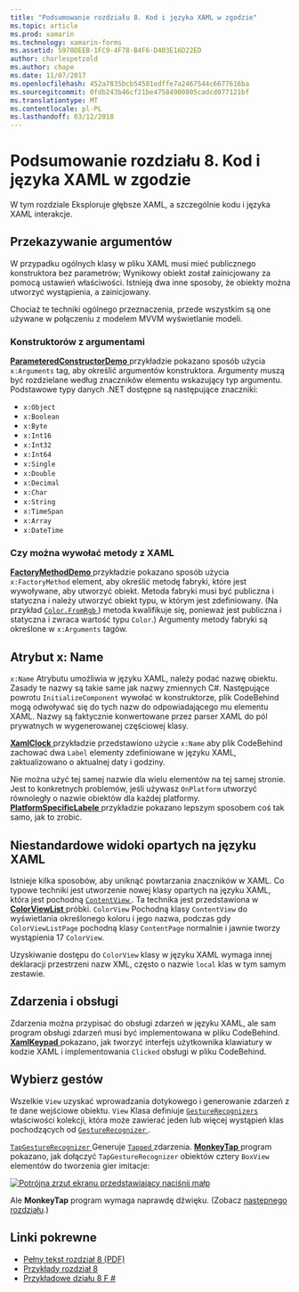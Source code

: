 ```yaml
---
title: "Podsumowanie rozdziału 8. Kod i języka XAML w zgodzie"
ms.topic: article
ms.prod: xamarin
ms.technology: xamarin-forms
ms.assetid: 5970DEEB-1FC9-4F78-B4F6-D403E16D22ED
author: charlespetzold
ms.author: chape
ms.date: 11/07/2017
ms.openlocfilehash: 452a7835bcb54501edffe7a2467544c6677616ba
ms.sourcegitcommit: 0fdb243b46cf21be47584900805cadcd077121bf
ms.translationtype: MT
ms.contentlocale: pl-PL
ms.lasthandoff: 03/12/2018
---
```

# <a name="summary-of-chapter-8-code-and-xaml-in-harmony"></a>Podsumowanie rozdziału 8. Kod i języka XAML w zgodzie

W tym rozdziale Eksploruje głębsze XAML, a szczególnie kodu i języka XAML interakcje.

## <a name="passing-arguments"></a>Przekazywanie argumentów

W przypadku ogólnych klasy w pliku XAML musi mieć publicznego konstruktora bez parametrów; Wynikowy obiekt został zainicjowany za pomocą ustawień właściwości. Istnieją dwa inne sposoby, że obiekty można utworzyć wystąpienia, a zainicjowany.

Chociaż te techniki ogólnego przeznaczenia, przede wszystkim są one używane w połączeniu z modelem MVVM wyświetlanie modeli.

### <a name="constructors-with-arguments"></a>Konstruktorów z argumentami

[ **ParameteredConstructorDemo** ](https://github.com/xamarin/xamarin-forms-book-samples/tree/master/Chapter08/ParameteredConstructorDemo) przykładzie pokazano sposób użycia `x:Arguments` tag, aby określić argumentów konstruktora. Argumenty muszą być rozdzielane według znaczników elementu wskazujący typ argumentu. Podstawowe typy danych .NET dostępne są następujące znaczniki:

- `x:Object`
- `x:Boolean`
- `x:Byte`
- `x:Int16`
- `x:Int32`
- `x:Int64`
- `x:Single`
- `x:Double`
- `x:Decimal`
- `x:Char`
- `x:String`
- `x:TimeSpan`
- `x:Array`
- `x:DateTime`

### <a name="can-i-call-methods-from-xaml"></a>Czy można wywołać metody z XAML

[ **FactoryMethodDemo** ](https://github.com/xamarin/xamarin-forms-book-samples/tree/master/Chapter08/FactoryMethodDemo) przykładzie pokazano sposób użycia `x:FactoryMethod` element, aby określić metodę fabryki, które jest wywoływane, aby utworzyć obiekt. Metoda fabryki musi być publiczna i statyczna i należy utworzyć obiekt typu, w którym jest zdefiniowany. (Na przykład [ `Color.FromRgb` ](https://developer.xamarin.com/api/member/Xamarin.Forms.Color.FromRgb/p/System.Double/System.Double/System.Double/)) metoda kwalifikuje się, ponieważ jest publiczna i statyczna i zwraca wartość typu `Color`.) Argumenty metody fabryki są określone w `x:Arguments` tagów.

## <a name="the-xname-attribute"></a>Atrybut x: Name

`x:Name` Atrybutu umożliwia w języku XAML, należy podać nazwę obiektu. Zasady te nazwy są takie same jak nazwy zmiennych C#. Następujące powrotu `InitializeComponent` wywołać w konstruktorze, plik CodeBehind mogą odwoływać się do tych nazw do odpowiadającego mu elementu XAML. Nazwy są faktycznie konwertowane przez parser XAML do pól prywatnych w wygenerowanej częściowej klasy.

[ **XamlClock** ](https://github.com/xamarin/xamarin-forms-book-samples/tree/master/Chapter08/XamlClock) przykładzie przedstawiono użycie `x:Name` aby plik CodeBehind zachować dwa `Label` elementy zdefiniowane w języku XAML, zaktualizowano o aktualnej daty i godziny.

Nie można użyć tej samej nazwie dla wielu elementów na tej samej stronie. Jest to konkretnych problemów, jeśli używasz `OnPlatform` utworzyć równoległy o nazwie obiektów dla każdej platformy. [ **PlatformSpecificLabele** ](https://github.com/xamarin/xamarin-forms-book-samples/tree/master/Chapter08/PlatformSpecificLabels) przykładzie pokazano lepszym sposobem coś tak samo, jak to zrobić.

## <a name="custom-xaml-based-views"></a>Niestandardowe widoki opartych na języku XAML

Istnieje kilka sposobów, aby uniknąć powtarzania znaczników w XAML. Co typowe techniki jest utworzenie nowej klasy opartych na języku XAML, która jest pochodną [ `ContentView` ](https://developer.xamarin.com/api/type/Xamarin.Forms.ContentView/). Ta technika jest przedstawiona w [ **ColorViewList** ](https://github.com/xamarin/xamarin-forms-book-samples/tree/master/Chapter08/ColorViewList) próbki. `ColorView` Pochodną klasy `ContentView` do wyświetlania określonego koloru i jego nazwa, podczas gdy `ColorViewListPage` pochodną klasy `ContentPage` normalnie i jawnie tworzy wystąpienia 17 `ColorView`.

Uzyskiwanie dostępu do `ColorView` klasy w języku XAML wymaga innej deklaracji przestrzeni nazw XML, często o nazwie `local` klas w tym samym zestawie.

## <a name="events-and-handlers"></a>Zdarzenia i obsługi

Zdarzenia można przypisać do obsługi zdarzeń w języku XAML, ale sam program obsługi zdarzeń musi być implementowana w pliku CodeBehind. [ **XamlKeypad** ](https://github.com/xamarin/xamarin-forms-book-samples/tree/master/Chapter08/XamlKeypad) pokazano, jak tworzyć interfejs użytkownika klawiatury w kodzie XAML i implementowania `Clicked` obsługi w pliku CodeBehind.

## <a name="tap-gestures"></a>Wybierz gestów

Wszelkie `View` uzyskać wprowadzania dotykowego i generowanie zdarzeń z te dane wejściowe obiektu. `View` Klasa definiuje [ `GestureRecognizers` ](https://developer.xamarin.com/api/property/Xamarin.Forms.View.GestureRecognizers/) właściwości kolekcji, która może zawierać jeden lub więcej wystąpień klas pochodzących od [ `GestureRecognizer` ](https://developer.xamarin.com/api/type/Xamarin.Forms.GestureRecognizer/).

[ `TapGestureRecognizer` ](https://developer.xamarin.com/api/type/Xamarin.Forms.TapGestureRecognizer/) Generuje [ `Tapped` ](https://developer.xamarin.com/api/event/Xamarin.Forms.TapGestureRecognizer.Tapped/) zdarzenia. [ **MonkeyTap** ](https://github.com/xamarin/xamarin-forms-book-samples/tree/master/Chapter08/MonkeyTap) program pokazano, jak dołączyć `TapGestureRecognizer` obiektów cztery `BoxView` elementów do tworzenia gier imitacje:

[![Potrójna zrzut ekranu przedstawiający naciśnij małp](images/ch08fg07-small.png "gry imitacja")](images/ch08fg07-large.png#lightbox "imitacja gry")

Ale **MonkeyTap** program wymaga naprawdę dźwięku. (Zobacz [następnego rozdziału](chapter09.md).)



## <a name="related-links"></a>Linki pokrewne

- [Pełny tekst rozdział 8 (PDF)](https://download.xamarin.com/developer/xamarin-forms-book/XamarinFormsBook-Ch08-Apr2016.pdf)
- [Przykłady rozdział 8](https://github.com/xamarin/xamarin-forms-book-samples/tree/master/Chapter08)
- [Przykładowe działu 8 F #](https://github.com/xamarin/xamarin-forms-book-samples/tree/master/Chapter08/FS/XamlKeypad)
